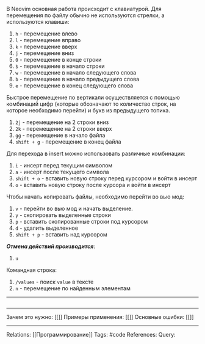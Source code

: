 В Neovim основная работа происходит с клавиатурой. Для перемещения по файлу обычно не используются стрелки, а используются клавиши: 
1. `h` - перемещение влево
2. `l` - перемещение вправо
3. `k` - перемещение вверх
4. `j` - перемещение вниз
5. `0` - перемещение в конце строки
6. `$` - перемещение в начало строки
7. `w` - перемещение в начало следующего слова
8. `b` - перемещение в начало предыдущего слова
9. `e` - перемещение в конец следующего слова

Быстрое перемещение по вертикали осуществляется с помощью комбинаций цифр (которые обозначают то количество строк, на которое необходимо перейти) и букв из предыдущего топика.
1. `2j` - перемещение на 2 строки вниз
2. `2k` - перемещение на 2 строки вверх
3. `gg` - перемещение в начало файла
4. `shift + g` - перемещение в конец файла

Для перехода в insert можно использовать различные комбинации:
1. `i` - инсерт перед текущим символом
2. `a` - инсерт после текущего символа
3. `shift + o` - вставить новую строку перед курсором и войти в инсерт
4. `o` - вставить новую строку после курсора и войти в инсерт

Чтобы начать копировать файлы, необходимо перейти во вью мод:
1. `v` - перейти во вью мод и начать выделение.
2. `y` - скопировать выделенные строки
3. `p` - вставить скопированные строки под курсором
4. `d` - удалить выделенное
5. `shift + p` - вставить над курсором

***Отмена действий производится***:
1. `u`

Командная строка:
1. `/values` - поиск `value` в тексте
2. `n` - перемещение по найденным элементам

___
```

```
___
Зачем это нужно: [[]] 
Примеры применения: [[]] 
Основные ошибки: [[]]
___
Relations: [[Программирование]] 
Tags: #code
References: 
Query: 